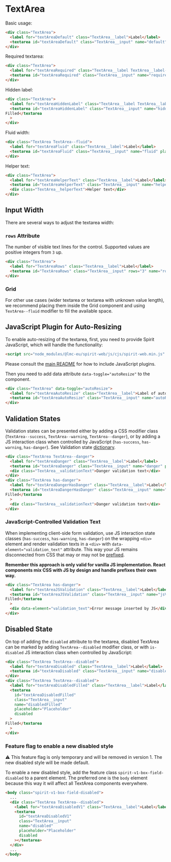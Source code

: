 # TextArea

Basic usage:

```html
<div class="TextArea">
  <label for="textAreaDefault" class="TextArea__label">Label</label>
  <textarea id="textAreaDefault" class="TextArea__input" name="default" placeholder="Placeholder"></textarea>
</div>
```

Required textarea:

```html
<div class="TextArea">
  <label for="textAreaRequired" class="TextArea__label TextArea__label--required">Label</label>
  <textarea id="textAreaRequired" class="TextArea__input" name="required" placeholder="Placeholder"></textarea>
</div>
```

Hidden label:

```html
<div class="TextArea">
  <label for="textAreaHiddenLabel" class="TextArea__label TextArea__label--hidden">Hidden Label</label>
  <textarea id="textAreaHiddenLabel" class="TextArea__input" name="hiddenLabel" placeholder="Placeholder">
Filled</textarea
  >
</div>
```

Fluid width:

```html
<div class="TextArea TextArea--fluid">
  <label for="textAreaFluid" class="TextArea__label">Label</label>
  <textarea id="textAreaFluid" class="TextArea__input" name="fluid" placeholder="Placeholder"></textarea>
</div>
```

Helper text:

```html
<div class="TextArea">
  <label for="textAreaHelperText" class="TextArea__label">Label</label>
  <textarea id="textAreaHelperText" class="TextArea__input" name="helperText" placeholder="Placeholder"></textarea>
  <div class="TextArea__helperText">Helper text</div>
</div>
```

## Input Width

There are several ways to adjust the textarea width:

### `rows` Attribute

The number of visible text lines for the control. Supported values are positive integers from `3` up.

```html
<div class="TextArea">
  <label for="TextAreaRows" class="TextArea__label">Label</label>
  <textarea id="TextAreaRows" class="TextArea__input" rows="3" name="rows"></textarea>
</div>
```

### Grid

For other use cases (wider textarea or textarea with unknown value length), we
recommend placing them inside the Grid component and using `TextArea--fluid`
modifier to fill the available space.

## JavaScript Plugin for Auto-Resizing

To enable auto-resizing of the textarea, first, you need to provide Spirit JavaScript,
which will handle the functionality:

```html
<script src="node_modules/@lmc-eu/spirit-web/js/cjs/spirit-web.min.js" async></script>
```

Please consult the [main README][web-readme] for how to include JavaScript
plugins.

Then you need to add data attribute `data-toggle="autoResize"` to the component.

```html
<div class="TextArea" data-toggle="autoResize">
  <label for="textAreaAutoResize" class="TextArea__label">Label of auto-resizing TextArea</label>
  <textarea id="textAreaAutoResize" class="TextArea__input" name="autoResize"></textarea>
</div>
```

## Validation States

Validation states can be presented either by adding a CSS modifier class
(`TextArea--success`, `TextArea--warning`, `TextArea--danger`), or by adding
a JS interaction class when controlled by JavaScript (`has-success`,
`has-warning`, `has-danger`). See Validation state [dictionary][dictionary-validation].

```html
<div class="TextArea TextArea--danger">
  <label for="textAreaDanger" class="TextArea__label">Label</label>
  <textarea id="textAreaDanger" class="TextArea__input" name="danger" placeholder="Placeholder">Filled</textarea>
  <div class="TextArea__validationText">Danger validation text</div>
</div>
<div class="TextArea has-danger">
  <label for="textAreaDangerHasDanger" class="TextArea__label">Label</label>
  <textarea id="textAreaDangerHasDanger" class="TextArea__input" name="hasDanger" placeholder="Placeholder">
Filled</textarea
  >
  <div class="TextArea__validationText">Danger validation text</div>
</div>
```

### JavaScript-Controlled Validation Text

When implementing client-side form validation, use JS interaction state classes
(`has-success`, `has-warning`, `has-danger`) on the wrapping `<div>` element and
render validation texts in a `<div>` with `data-element="validation_text"`
attribute. This way your JS remains disconnected from CSS that may or may not be
[prefixed].

**Remember this approach is only valid for vanilla JS implementation. React
components mix CSS with JS by design and handle prefixes their own way.**

```html
<div class="TextArea has-danger">
  <label for="textAreaJSValidation" class="TextArea__label">Label</label>
  <textarea id="textAreaJSValidation" class="TextArea__input" name="jsValidation" placeholder="Placeholder">
Filled</textarea
  >
  <div data-element="validation_text">Error message inserted by JS</div>
</div>
```

## Disabled State

On top of adding the `disabled` attribute to the textarea, disabled TextArea can
be marked by adding `TextArea--disabled` modifier class, or with `is-disabled`
JS interaction class when controlled by JavaScript:

```html
<div class="TextArea TextArea--disabled">
  <label for="textAreaDisabled" class="TextArea__label">Label</label>
  <textarea id="textAreaDisabled" class="TextArea__input" name="disabled" placeholder="Placeholder" disabled></textarea>
</div>
<div class="TextArea TextArea--disabled">
  <label for="textAreaDisabledFilled" class="TextArea__label">Label</label>
  <textarea
    id="textAreaDisabledFilled"
    class="TextArea__input"
    name="disabledFilled"
    placeholder="Placeholder"
    disabled
  >
Filled</textarea
  >
</div>
```

### Feature flag to enable a new disabled style

⚠️ This feature flag is only temporary and will be removed in version 1. The new disabled style will be made default.

To enable a new disabled style, add the feature class `spirit-v1-box-field-disabled` to a parent element.
The preferred one is the `body` element because this way it will affect all TextArea components everywhere.

```html
<body class="spirit-v1-box-field-disabled">
  ...
  <div class="TextArea TextArea--disabled">
    <label for="textAreaDisabledV1" class="TextArea__label">Label</label>
    <textarea
      id="textAreaDisabledV1"
      class="TextArea__input"
      name="disabled"
      placeholder="Placeholder"
      disabled
    ></textarea>
  </div>
  ...
</body>
```

[web-readme]: https://github.com/lmc-eu/spirit-design-system/blob/main/packages/web/README.md
[prefixed]: https://github.com/lmc-eu/spirit-design-system/tree/main/packages/web#prefixing-css-class-names
[dictionary-validation]: https://github.com/lmc-eu/spirit-design-system/blob/main/docs/DICTIONARIES.md#validation
